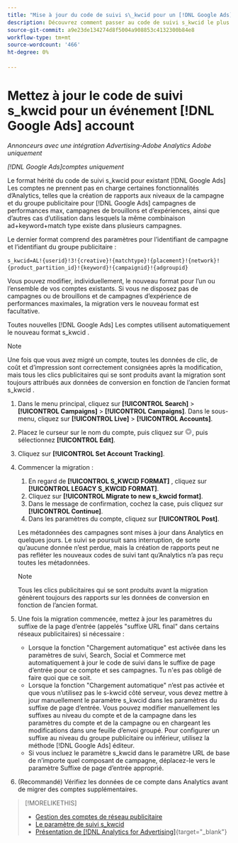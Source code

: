 ```yaml
---
title: "Mise à jour du code de suivi s\_kwcid pour un [!DNL Google Ads] account"
description: Découvrez comment passer au code de suivi s_kwcid le plus récent pour une [!DNL Google Ads] compte .
source-git-commit: a9e23de134274d8f5004a908853c4132300b84e8
workflow-type: tm+mt
source-wordcount: '466'
ht-degree: 0%

---
```


# Mettez à jour le code de suivi s\_kwcid pour un événement [!DNL Google Ads] account

*Annonceurs avec une intégration Advertising-Adobe Analytics Adobe uniquement*

*[!DNL Google Ads]comptes uniquement*

Le format hérité du code de suivi s\_kwcid pour existant [!DNL Google Ads] Les comptes ne prennent pas en charge certaines fonctionnalités d’Analytics, telles que la création de rapports aux niveaux de la campagne et du groupe publicitaire pour [!DNL Google Ads] campagnes de performances max, campagnes de brouillons et d’expériences, ainsi que d’autres cas d’utilisation dans lesquels la même combinaison ad+keyword+match type existe dans plusieurs campagnes.

Le dernier format comprend des paramètres pour l’identifiant de campagne et l’identifiant du groupe publicitaire :

```
s_kwcid=AL!{userid}!3!{creative}!{matchtype}!{placement}!{network}!{product_partition_id}!{keyword}!{campaignid}!{adgroupid}
```

Vous pouvez modifier, individuellement, le nouveau format pour l’un ou l’ensemble de vos comptes existants. Si vous ne disposez pas de campagnes ou de brouillons et de campagnes d’expérience de performances maximales, la migration vers le nouveau format est facultative.

Toutes nouvelles [!DNL Google Ads] Les comptes utilisent automatiquement le nouveau format s\_kwcid .

>[!NOTE]
>
>Une fois que vous avez migré un compte, toutes les données de clic, de coût et d’impression sont correctement consignées après la modification, mais tous les clics publicitaires qui se sont produits avant la migration sont toujours attribués aux données de conversion en fonction de l’ancien format s\_kwcid .

1. Dans le menu principal, cliquez sur **[!UICONTROL Search]** \> **[!UICONTROL Campaigns]** \> **[!UICONTROL Campaigns]**. Dans le sous-menu, cliquez sur **[!UICONTROL Live]** \> **[!UICONTROL Accounts]**.
1. Placez le curseur sur le nom du compte, puis cliquez sur ![icône déroulante flèche](/help/search-social-commerce/assets/arrow-dropdown-menu.png), puis sélectionnez **[!UICONTROL Edit]**.
1. Cliquez sur **[!UICONTROL Set Account Tracking]**.
1. Commencer la migration :

   1. En regard de **[!UICONTROL S_KWCID FORMAT]** , cliquez sur **[!UICONTROL LEGACY S_KWCID FORMAT]**.
   1. Cliquez sur **[!UICONTROL Migrate to new s_kwcid format]**.
   1. Dans le message de confirmation, cochez la case, puis cliquez sur **[!UICONTROL Continue]**.
   1. Dans les paramètres du compte, cliquez sur **[!UICONTROL Post]**.

   Les métadonnées des campagnes sont mises à jour dans Analytics en quelques jours. Le suivi se poursuit sans interruption, de sorte qu’aucune donnée n’est perdue, mais la création de rapports peut ne pas refléter les nouveaux codes de suivi tant qu’Analytics n’a pas reçu toutes les métadonnées.

   >[!NOTE]
   >
   >Tous les clics publicitaires qui se sont produits avant la migration génèrent toujours des rapports sur les données de conversion en fonction de l’ancien format.

1. Une fois la migration commencée, mettez à jour les paramètres du suffixe de la page d’entrée (appelés &quot;suffixe URL final&quot; dans certains réseaux publicitaires) si nécessaire :

   * Lorsque la fonction &quot;Chargement automatique&quot; est activée dans les paramètres de suivi, Search, Social et Commerce met automatiquement à jour le code de suivi dans le suffixe de page d’entrée pour ce compte et ses campagnes. Tu n&#39;es pas obligé de faire quoi que ce soit.
   * Lorsque la fonction &quot;Chargement automatique&quot; n’est pas activée et que vous n’utilisez pas le s-kwcid côté serveur, vous devez mettre à jour manuellement le paramètre s\_kwcid dans les paramètres du suffixe de page d’entrée. Vous pouvez modifier manuellement les suffixes au niveau du compte et de la campagne dans les paramètres du compte et de la campagne ou en chargeant les modifications dans une feuille d’envoi groupé. Pour configurer un suffixe au niveau du groupe publicitaire ou inférieur, utilisez la méthode [!DNL Google Ads] éditeur.
   * Si vous incluez le paramètre s\_kwcid dans le paramètre URL de base de n’importe quel composant de campagne, déplacez-le vers le paramètre Suffixe de page d’entrée approprié.

1. (Recommandé) Vérifiez les données de ce compte dans Analytics avant de migrer des comptes supplémentaires.

>[!MORELIKETHIS]
>
>* [Gestion des comptes de réseau publicitaire](ad-network-account-manage.md)
>* [Le paramètre de suivi s_kwcid](/help/search-social-commerce/tracking/skwcid-tracking-parameter.md)
>* [Présentation de [!DNL Analytics for Advertising]](https://experienceleague.adobe.com/docs/advertising/integrations/home.html){target="_blank"}
